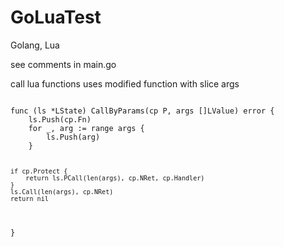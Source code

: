 # GoLuaTest
Golang, Lua

see comments in main.go

call lua functions uses modified function with slice args
<p>
<code>
func (ls *LState) CallByParams(cp P, args []LValue) error {
	ls.Push(cp.Fn)
	for _, arg := range args {
		ls.Push(arg)
	}

	if cp.Protect {
		return ls.PCall(len(args), cp.NRet, cp.Handler)
	}
	ls.Call(len(args), cp.NRet)
	return nil
}
</code>
</p>